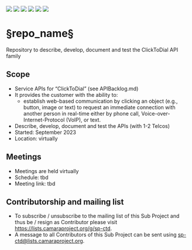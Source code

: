 <a href="https://github.com/camaraproject/ClickToDial/commits/" title="Last Commit"><img src="https://img.shields.io/github/last-commit/camaraproject/ClickToDial?style=plastic"></a>
<a href="https://github.com/camaraproject/ClickToDial/issues" title="Open Issues"><img src="https://img.shields.io/github/issues/camaraproject/ClickToDial?style=plastic"></a>
<a href="https://github.com/camaraproject/ClickToDial/pulls" title="Open Pull Requests"><img src="https://img.shields.io/github/issues-pr/camaraproject/ClickToDial?style=plastic"></a>
<a href="https://github.com/camaraproject/ClickToDial/graphs/contributors" title="Contributors"><img src="https://img.shields.io/github/contributors/camaraproject/ClickToDial?style=plastic"></a>
<a href="https://github.com/camaraproject/ClickToDial" title="Repo Size"><img src="https://img.shields.io/github/repo-size/camaraproject/ClickToDial?style=plastic"></a>
<a href="https://github.com/camaraproject/ClickToDial/blob/main/LICENSE" title="License"><img src="https://img.shields.io/badge/License-Apache%202.0-green.svg?style=plastic"></a>

# §repo_name§
Repository to describe, develop, document and test the ClickToDial API family

## Scope
* Service APIs for “ClickToDial” (see APIBacklog.md)  
* It provides the customer with the ability to:  
  * establish web-based communication by clicking an object (e.g., button, image or text) to request an immediate connection with another person in real-time either by phone call, Voice-over-Internet-Protocol (VoIP), or text.
* Describe, develop, document and test the APIs (with 1-2 Telcos)  
* Started: September 2023
* Location: virtually  

## Meetings
* Meetings are held virtually
* Schedule: tbd
* Meeting link: tbd

## Contributorship and mailing list
* To subscribe / unsubscribe to the mailing list of this Sub Project and thus be / resign as Contributor please visit <https://lists.camaraproject.org/g/sp-ctd>.
* A message to all Contributors of this Sub Project can be sent using <sp-ctd@lists.camaraproject.org>.
